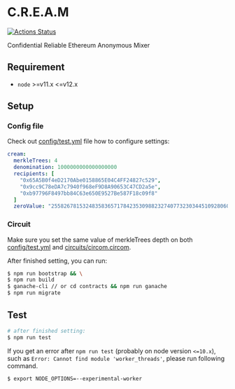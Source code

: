 # C.R.E.A.M

[![Actions Status](https://github.com/couger-inc/cream/workflows/cream%20contract%20test/badge.svg)](https://github.com/couger-inc/cream/actions)

Confidential Reliable Ethereum Anonymous Mixer

## Requirement

* `node` >=v11.x <=v12.x

## Setup

### Config file
Check out [config/test.yml](./config/test.yml) file how to configure settings:

```yml
cream:
  merkleTrees: 4
  denomination: 1000000000000000000
  recipients: [
    "0x65A5B0f4eD2170Abe0158865E04C4FF24827c529",
    "0x9cc9C78eDA7c7940f968eF9D8A90653C47CD2a5e",
    "0xb97796F8497bb84C63e650E9527Be587F18c09f8"
  ]
  zeroValue: "2558267815324835836571784235309882327407732303445109280607932348234378166811"
```

### Circuit
Make sure you set the same value of merkleTrees depth on both [config/test.yml](./config/test.yml) and [circuits/circom.circom](./circuits/circom/vote.circom).

After finished setting, you can run:

```bash
$ npm run bootstrap && \
$ npm run build
$ ganache-cli // or cd contracts && npm run ganache
$ npm run migrate
```

## Test

```bash
# after finished setting:
$ npm run test
```

If you get an error after `npm run test` (probably on node version `<=10.x`), such as `Error: Cannot find module 'worker_threads'`, please run following command.

```bash
$ export NODE_OPTIONS=--experimental-worker
```
